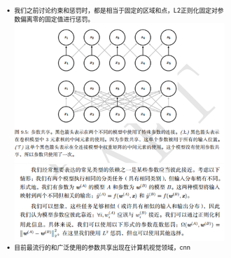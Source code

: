 * 我们之前讨论约束和惩罚时，都是相当于固定的区域和点，L2正则化固定对参数偏离零的固定值进行惩罚。
![](readme/13.500-参数共享.png)
![](readme/13.500-参数共享_01.png)
* 目前最流行的和广泛使用的参数共享出现在计算机视觉领域，cnn